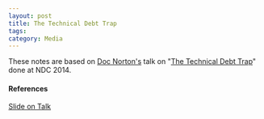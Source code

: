 ```yaml
---
layout: post
title: The Technical Debt Trap
tags: 
category: Media
---
```


These notes are based on [Doc Norton's](https://twitter.com/DocOnDev) talk on "[The Technical Debt Trap](https://vimeo.com/97507576)" done at NDC 2014.

#### References  

[Slide on Talk](http://www.slideshare.net/DocOnDev/the-technical-debt-trap)  
